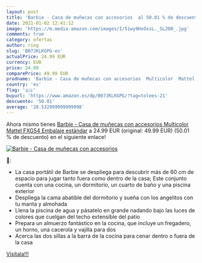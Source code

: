 ```yaml
---
layout: post
title: 'Barbie - Casa de muñecas con accesorios  al 50.01 % de descuento'
date: 2021-01-02 12:41:12
image: 'https://m.media-amazon.com/images/I/51wy9HxOxsL._SL200_.jpg'
comments: true
category: ofertas
author: ring
slug: 'B07JKLKGPG-es'
actualPrice: 24.99 EUR
currency: EUR
price: 24.99
comparePrice: 49.99 EUR
prodname: 'Barbie - Casa de muñecas con accesorios  Multicolor  Mattel FXG54   Embalaje estándar'
country: 'es'
flag: '🇪🇸'
buyurl: 'https://www.amazon.es/dp/B07JKLKGPG/?tag=tolees-21'
descuento: '50.01'
average: '28.532999999999998'
---
```


Ahora mismo tienes [Barbie - Casa de muñecas con accesorios  Multicolor  Mattel FXG54   Embalaje estándar](https://www.amazon.es/dp/B07JKLKGPG/?tag=tolees-21) a 24.99 EUR (original: 49.99 EUR) (50.01 %  de descuento) en el siguiente enlace!

[![Barbie - Casa de muñecas con accesorios ](https://m.media-amazon.com/images/I/51wy9HxOxsL._SL200_.jpg)](https://www.amazon.es/dp/B07JKLKGPG/?tag=tolees-21)

🔎:

- La casa portátil de Barbie se despliega para descubrir más de 60 cm de espacio para jugar tanto fuera como dentro de la casa; Este conjunto cuenta con una cocina, un dormitorio, un cuarto de baño y una piscina exterior
- Despliega la cama abatible del dormitorio y sueña con los angelitos con tu manta y almohada
- Llena la piscina de agua y pásatelo en grande nadando bajo las luces de colores que cuelgan del techo extensible del patio
- Prepara un almuerzo fantástico en la cocina, que incluye un fregadero, un horno, una cacerola y vajilla para dos
- Acerca las dos sillas a la barra de la cocina para cenar dentro o fuera de la casa

[Visítala!!!](https://www.amazon.es/dp/B07JKLKGPG/?tag=tolees-21)
